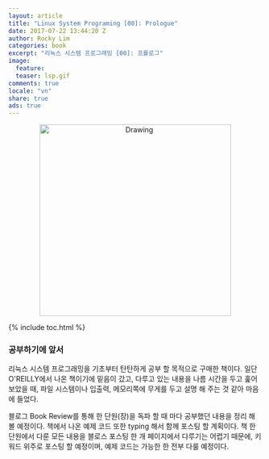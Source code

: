 ```yaml
---
layout: article
title: "Linux System Programing [00]: Prologue"
date: 2017-07-22 13:44:20 Z
author: Rocky Lim
categories: book
excerpt: "리눅스 시스템 프로그래밍 [00]: 프롤로그"
image:
  feature:
  teaser: lsp.gif
comments: true
locale: "vn"
share: true
ads: true
---
```



<p style="text-align: center;">
	<img src="{{ site.url }}/images/lsp.gif" alt="Drawing" style="width: 380px;"/>
</p>


{% include toc.html %}

### 공부하기에 앞서
리눅스 시스템 프로그래밍을 기초부터 탄탄하게 공부 할 목적으로 구매한 책이다. 일단 O'REILLY에서 나온 책이기에 밑음이 갔고, 다루고 있는 내용을 나름 시간을 두고 훑어 보았을 때, 파일 시스템이나 입출력, 메모리쪽에 무게를 두고 설명 해 주는 것 같아 마음에 들었다.

블로그 Book Review를 통해 한 단원(장)을 독파 할 때 마다 공부했던 내용을 정리 해 볼 예정이다. 책에서 나온 예제 코드 또한 typing 해서 함께 포스팅 할 계획이다. 책 한 단원에서 다룬 모든 내용을 블로스 포스팅 한 개 페이지에서 다루기는 어렵기 때문에, 키워드 위주로 포스팅 할 예정이며, 예제 코드는 가능한 한 전부 다룰 예정이다.
